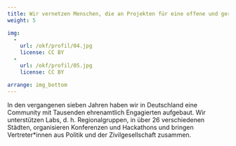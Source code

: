 ```yaml
---
title: Wir vernetzen Menschen, die an Projekten für eine offene und gerechte Gesellschaft arbeiten
weight: 5

img:
  -
    url: /okf/profil/04.jpg
    license: CC BY
  -
    url: /okf/profil/05.jpg
    license: CC BY

arrange: img_bottom
---
```


In den vergangenen sieben Jahren haben wir in Deutschland eine Community mit Tausenden ehrenamtlich Engagierten aufgebaut. Wir unterstützen Labs, d. h. Regionalgruppen, in über 26 verschiedenen Städten, organisieren  Konferenzen und Hackathons und bringen Vertreter*innen aus Politik und der Zivilgesellschaft zusammen.
